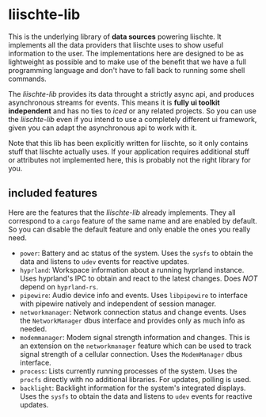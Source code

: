 # liischte-lib
This is the underlying library of **data sources** powering liischte. It implements all the data providers that liischte uses to show useful information to the user. The implementations here are designed to be as lightweight as possible and to make use of the benefit that we have a full programming language and don't have to fall back to running some shell commands.

The _liischte-lib_ provides its data throught a strictly async api, and produces asynchronous streams for events. This means it is **fully ui toolkit independent** and has no ties to _iced_ or any related projects. So you can use the _liischte-lib_ even if you intend to use a completely different ui framework, given you can adapt the asynchronous api to work with it.

Note that this lib has been explicitly written for liischte, so it only contains stuff that liischte actually uses. If your application requires additional stuff or attributes not implemented here, this is probably not the right library for you.

## included features
Here are the features that the _liischte-lib_ already implements. They all correspond to a `cargo` feature of the same name and are enabled by default. So you can disable the default feature and only enable the ones you really need.
- `power`: Battery and ac status of the system. Uses the `sysfs` to obtain the data and listens to `udev` events for reactive updates.
- `hyprland`: Workspace information about a running hyprland instance. Uses hyprland's IPC to obtain and react to the latest changes. Does _NOT_ depend on `hyprland-rs`.
- `pipewire`: Audio device info and events. Uses `libpipewire` to interface with pipewire natively and independent of session manager.
- `networkmanager`: Network connection status and change events. Uses the `NetworkManager` dbus interface and provides only as much info as needed.
- `modemmanager`: Modem signal strength information and changes. This is an extension on the `networkmanager` feature which can be used to track signal strength of a cellular connection. Uses the `ModemManager` dbus interface.
- `process`: Lists currently running processes of the system. Uses the `procfs` directly with no additional libraries. For updates, polling is used.
- `backlight`: Backlight information for the system's integrated displays. Uses the `sysfs` to obtain the data and listens to `udev` events for reactive updates.
